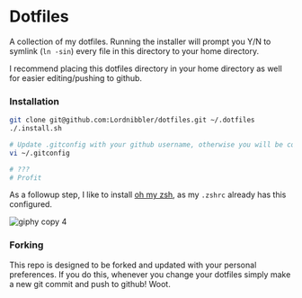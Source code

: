 # Dotfiles

A collection of my dotfiles. Running the installer will prompt you Y/N to symlink (`ln -sin`) every file in this directory to your home directory.

I recommend placing this dotfiles directory in your home directory as well for easier editing/pushing to github.

### Installation

```sh
git clone git@github.com:Lordnibbler/dotfiles.git ~/.dotfiles
./.install.sh

# Update .gitconfig with your github username, otherwise you will be committing as me!
vi ~/.gitconfig

# ???
# Profit
```

As a followup step, I like to install [oh my zsh](https://github.com/robbyrussell/oh-my-zsh#basic-installation), as my `.zshrc` already has this configured.

![giphy copy 4](https://cloud.githubusercontent.com/assets/199422/6795973/dea0cf34-d1a6-11e4-90d8-0160d348059c.gif)

### Forking

This repo is designed to be forked and updated with your personal preferences. If you do this, whenever you change your dotfiles simply make a new git commit and push to github!  Woot.
